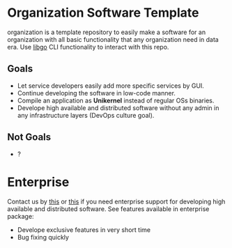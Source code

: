 # Organization Software Template
organization is a template repository to easily make a software for an organization with all basic functionality that any organization need in data era. Use [libgo](https://github.com/GeniusesGroup/libgo) CLI functionality to interact with this repo.

## Goals
- Let service developers easily add more specific services by GUI.
- Continue developing the software in low-code manner.
- Compile an application as **Unikernel** instead of regular OSs binaries.
- Develope high available and distributed software without any admin in any infrastructure layers (DevOps culture goal).

## Not Goals
- ?

# Enterprise
Contact us by [this](mailto://ict@geniuses.group) or [this](mailto://omidhekayati@gmail.com) if you need enterprise support for developing high available and distributed software. See features available in enterprise package:
- Develope exclusive features in very short time
- Bug fixing quickly
